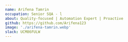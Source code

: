 ```yaml
---
name: Arifena Tamrin
occupation: Senior SQA - l
about: Quality-focused | Automation Expert | Proactive
github: https://github.com/Arifena123
image: './arifena-tamrin.webp'
slack: UCM86FULW
---
```

